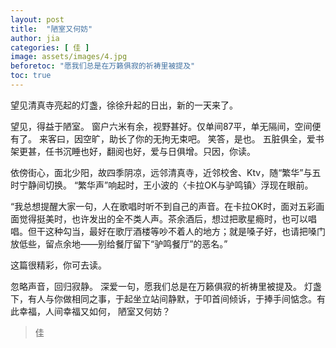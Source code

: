 ```yaml
---
layout: post
title:  "陋室又何妨"
author: jia
categories: [ 佳 ]
image: assets/images/4.jpg
beforetoc: "愿我们总是在万籁俱寂的祈祷里被提及"
toc: true
---
```



望见清真寺亮起的灯盏，徐徐升起的日出，新的一天来了。

望见，得益于陋室。
窗户六米有余，视野甚好。仅单间87平，单无隔间，空间便有了。
来客曰，因空旷，助长了你的无拘无束吧。
笑答，是也。
五脏俱全，爱书架更甚，任书沉睡也好，翻阅也好，爱与日俱增。只因，你读。

依傍街心，面北少阳，故四季阴凉，远邻清真寺，近邻校舍、Ktv，随“繁华”与五时宁静间切换。
“繁华声”响起时，王小波的〈卡拉OK与驴鸣镇〉浮现在眼前。

“我总想提醒大家一句，人在歌唱时听不到自己的声音。在卡拉OK时，面对五彩画面觉得挺美时，也许发出的全不类人声。茶余酒后，想过把歌星瘾时，也可以唱唱。但干这种勾当，最好在歌厅酒楼等吵不着人的地方；就是嗓子好，也请把嗓门放低些，留点余地——别给餐厅留下“驴鸣餐厅”的恶名。”

这篇很精彩，你可去读。

忽略声音，回归寂静。
深爱一句，愿我们总是在万籁俱寂的祈祷里被提及。
灯盏下，有人与你做相同之事，于起坐立站间静默，于叩首间倾诉，于捧手间惦念。有此幸福，人间幸福又如何，
陋室又何妨？

> 佳

​